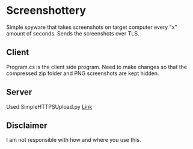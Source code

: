 # Screenshottery
Simple spyware that takes screenshots on target computer every "x" amount of seconds.
Sends the screenshots over TLS.

## Client
Program.cs is the client side program. Need to make changes so that the compressed zip folder and PNG screenshots are kept hidden. 

## Server
Used SimpleHTTPSUpload.py 
[Link](https://github.com/HackLikeAPornstar/GibsonBird/blob/master/chapter5/simpleHTTPsUpload.py#L104)

## Disclaimer
I am not responsible with how and where you use this. 
